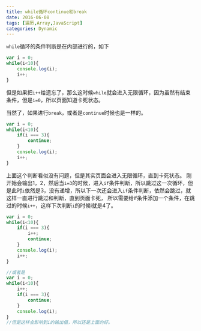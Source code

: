 ```yaml
---
title: while循环continue和break
date: 2016-06-08
tags: [遍历,Array,JavaScript]
categories: Dynamic
---
```


`while`循环的条件判断是在内部进行的，如下

```javascript
var i = 0;
while(i<10){
    console.log(i);
    i++;
}
```
但是如果把`i++`给遗忘了，那么这时候`while`就会进入无限循环，因为虽然有结束条件，但是`i=0`，所以页面知道卡死状态。

当然了，如果进行`break`，或者是`continue`时候也是一样的。

```javascript
var i = 0;
while(i<10){
    if(i === 3){
        continue;
    }
    console.log(i);
    i++;
}
```

上面这个判断看似没有问题，但是其实页面会进入无限循环，直到卡死状态。
刚开始会输出1，2，然后当`i=3`的时候，进入`if`条件判断，所以跳过这一次循环，但是此时`i`依然是3，没有递增，所以下一次还会进入`if`条件判断，依然会跳过，就这样一直进行跳过和判断，直到页面卡死，
所以需要给if条件添加一个条件，在跳过的时候`i++`，这样下次判断`i`的时候i就是4了。

```javascript
var i = 0;
while(i<10){
    if(i === 3){
        i++;
        continue;
    }
    console.log(i);
    i++;
}

//或者是
var i = 0;
while(i<10){
    i++;
    if(i === 3){
        continue;
    }
    console.log(i);
}
//但是这样会影响到i的输出值，所以还是上面的好。
```
